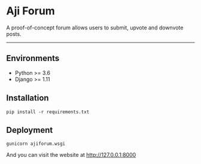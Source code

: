 # Aji Forum
A proof-of-concept forum allows users to submit, upvote and downvote posts.

---

## Environments
+ Python >= 3.6
+ Django >= 1.11  

## Installation

    pip install -r requirements.txt

## Deployment

    gunicorn ajiforum.wsgi

And you can visit the website at http://127.0.0.1:8000
